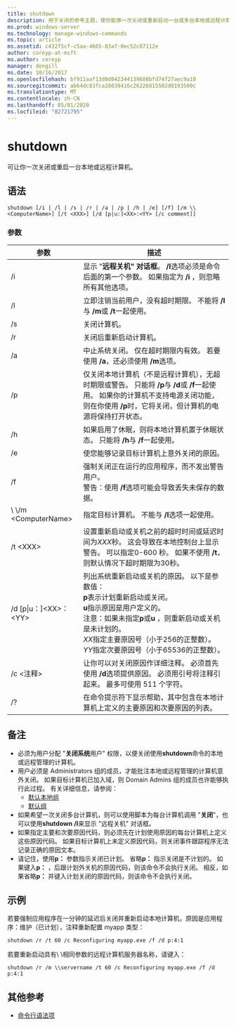 ```yaml
---
title: shutdown
description: 用于关闭的参考主题，使你能够一次关闭或重新启动一台或多台本地或远程计算机。
ms.prod: windows-server
ms.technology: manage-windows-commands
ms.topic: article
ms.assetid: c432f5cf-c5aa-4665-83af-0ec52c87112e
author: coreyp-at-msft
ms.author: coreyp
manager: dongill
ms.date: 10/16/2017
ms.openlocfilehash: bf911aaf13d0d042344139688bfd74f27aec9a10
ms.sourcegitcommit: ab64dc83fca28039416c26226815502d0193500c
ms.translationtype: MT
ms.contentlocale: zh-CN
ms.lasthandoff: 05/01/2020
ms.locfileid: "82721795"
---
```

# <a name="shutdown"></a>shutdown

可让你一次关闭或重启一台本地或远程计算机。



## <a name="syntax"></a>语法

```
shutdown [/i | /l | /s | /r | /a | /p | /h | /e] [/f] [/m \\<ComputerName>] [/t <XXX>] [/d [p|u:]<XX>:<YY> [/c comment]] 
```

### <a name="parameters"></a>参数

|参数|描述|
|---------|-----------|
|/i|显示 "**远程关机" 对话框**。 **/I**选项必须是命令后面的第一个参数。 如果指定为 **/i** ，则忽略所有其他选项。|
|/l|立即注销当前用户，没有超时期限。 不能将 **/l**与 **/m**或 **/t**一起使用。|
|/s|关闭计算机。|
|/r|关闭后重新启动计算机。|
|/a|中止系统关闭。 仅在超时期限内有效。 若要使用 **/a**，还必须使用 **/m**选项。|
|/p|仅关闭本地计算机（不是远程计算机），无超时期限或警告。 只能将 **/p**与 **/d**或 **/f**一起使用。 如果你的计算机不支持电源关闭功能，则在你使用 **/p**时，它将关闭，但计算机的电源将保持打开状态。|
|/h|如果启用了休眠，则将本地计算机置于休眠状态。 只能将 **/h**与 **/f**一起使用。|
|/e|使您能够记录目标计算机上意外关闭的原因。|
|/f|强制关闭正在运行的应用程序，而不发出警告用户。</br>警告：使用 **/f**选项可能会导致丢失未保存的数据。|
|\\ \\/m \<ComputerName>|指定目标计算机。 不能与 **/l**选项一起使用。|
|/t \<XXX>|设置重新启动或关机之前的超时时间或延迟时间为*XXX*秒。 这会导致在本地控制台上显示警告。 可以指定0-600 秒。 如果不使用 **/t**，则默认情况下超时期限为30秒。|
|/d [p\|u：]\<XX>：\<YY>|列出系统重新启动或关机的原因。 以下是参数值：</br>**p**表示计划重新启动或关闭。</br>**u**指示原因是用户定义的。</br>注意：如果未指定**p**或**u** ，则重新启动或关机是未计划的。</br>*XX*指定主要原因号（小于256的正整数）。</br>*YY*指定次要原因号（小于65536的正整数）。|
|/c \<注释>|让你可以对关闭原因作详细注释。 必须首先使用 **/d**选项提供原因。 必须用引号将注释引起来。 最多可使用 511 个字符。|
|/?|在命令提示符下显示帮助，其中包含在本地计算机上定义的主要原因和次要原因的列表。|

## <a name="remarks"></a>备注

-   必须为用户分配 "**关闭系统**用户" 权限，以便关闭使用**shutdown**命令的本地或远程管理的计算机。
-   用户必须是 Administrators 组的成员，才能批注本地或远程管理的计算机意外关闭。 如果目标计算机已加入域，则 Domain Admins 组的成员也许能够执行此过程。 有关详细信息，请参阅：  
    -   [默认本地组](https://technet.microsoft.com/library/cc785098(v=ws.10).aspx)
    -   [默认组](https://technet.microsoft.com/library/cc756898(v=ws.10).aspx)
-   如果希望一次关闭多台计算机，则可以使用脚本为每台计算机调用 "**关闭**"，也可以使用**shutdown** **/I**来显示 "远程关机" 对话框。
-   如果指定主要和次要原因代码，则必须先在计划使用原因的每台计算机上定义这些原因代码。 如果目标计算机上未定义原因代码，则关闭事件跟踪程序无法记录正确的原因文本。
-   请记住，使用**p：** 参数指示关闭已计划。 省略**p：** 指示关闭是不计划的。 如果键入**p：** ，后跟计划外关机的原因代码，则该命令不会执行关闭。 相反，如果省略**p：** 并键入计划关闭的原因代码，则该命令不会执行关闭。

## <a name="examples"></a>示例

若要强制应用程序在一分钟的延迟后关闭并重新启动本地计算机，原因是应用程序：维护（已计划），注释重新配置 myapp 类型：
```
shutdown /r /t 60 /c Reconfiguring myapp.exe /f /d p:4:1
```
若要重新启动具有\\ \\相同参数的远程计算机服务器名称，请键入：
```
shutdown /r /m \\servername /t 60 /c Reconfiguring myapp.exe /f /d p:4:1
```

## <a name="additional-references"></a>其他参考

- [命令行语法项](command-line-syntax-key.md)
